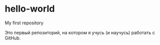 # hello-world
My first repository

Это первый репозиторий, на котором я учусь (и научусь) работать с GitHub. 
